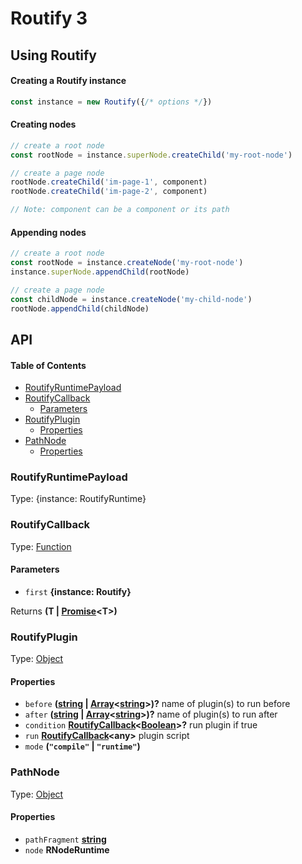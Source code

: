 # Routify 3

## Using Routify

#### Creating a Routify instance

```javascript
const instance = new Routify({/* options */})
```

#### Creating nodes

```javascript
// create a root node
const rootNode = instance.superNode.createChild('my-root-node')

// create a page node
rootNode.createChild('im-page-1', component)
rootNode.createChild('im-page-2', component)

// Note: component can be a component or its path
```

#### Appending nodes

```javascript
// create a root node
const rootNode = instance.createNode('my-root-node')
instance.superNode.appendChild(rootNode)

// create a page node
const childNode = instance.createNode('my-child-node')
rootNode.appendChild(childNode)
```

## API

<!-- Generated by documentation.js. Update this documentation by updating the source code. -->

#### Table of Contents

-   [RoutifyRuntimePayload](#routifyruntimepayload)
-   [RoutifyCallback](#routifycallback)
    -   [Parameters](#parameters)
-   [RoutifyPlugin](#routifyplugin)
    -   [Properties](#properties)
-   [PathNode](#pathnode)
    -   [Properties](#properties-1)

### RoutifyRuntimePayload

Type: {instance: RoutifyRuntime}

### RoutifyCallback

Type: [Function](https://developer.mozilla.org/docs/Web/JavaScript/Reference/Statements/function)

#### Parameters

-   `first` **{instance: Routify}** 

Returns **(T | [Promise](https://developer.mozilla.org/docs/Web/JavaScript/Reference/Global_Objects/Promise)&lt;T>)** 

### RoutifyPlugin

Type: [Object](https://developer.mozilla.org/docs/Web/JavaScript/Reference/Global_Objects/Object)

#### Properties

-   `before` **([string](https://developer.mozilla.org/docs/Web/JavaScript/Reference/Global_Objects/String) \| [Array](https://developer.mozilla.org/docs/Web/JavaScript/Reference/Global_Objects/Array)&lt;[string](https://developer.mozilla.org/docs/Web/JavaScript/Reference/Global_Objects/String)>)?** name of plugin(s) to run before
-   `after` **([string](https://developer.mozilla.org/docs/Web/JavaScript/Reference/Global_Objects/String) \| [Array](https://developer.mozilla.org/docs/Web/JavaScript/Reference/Global_Objects/Array)&lt;[string](https://developer.mozilla.org/docs/Web/JavaScript/Reference/Global_Objects/String)>)?** name of plugin(s) to run after
-   `condition` **[RoutifyCallback](#routifycallback)&lt;[Boolean](https://developer.mozilla.org/docs/Web/JavaScript/Reference/Global_Objects/Boolean)>?** run plugin if true
-   `run` **[RoutifyCallback](#routifycallback)&lt;any>** plugin script
-   `mode` **(`"compile"` \| `"runtime"`)** 

### PathNode

Type: [Object](https://developer.mozilla.org/docs/Web/JavaScript/Reference/Global_Objects/Object)

#### Properties

-   `pathFragment` **[string](https://developer.mozilla.org/docs/Web/JavaScript/Reference/Global_Objects/String)** 
-   `node` **RNodeRuntime** 

